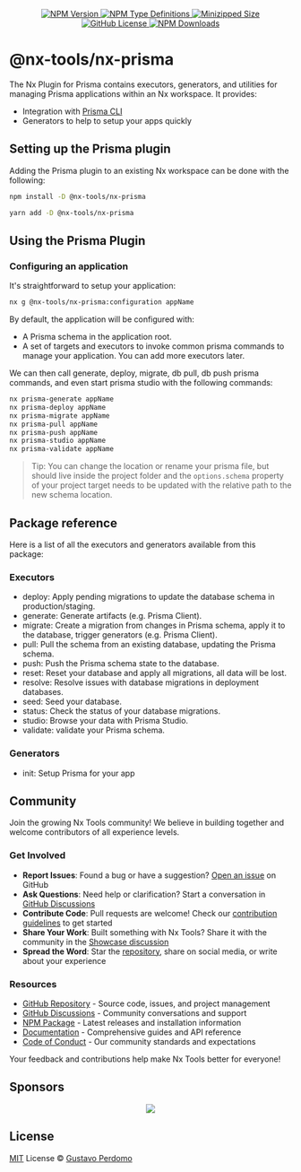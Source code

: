 <p align="center">
  <a href="https://www.npmjs.com/package/@nx-tools/nx-prisma">
    <img alt="NPM Version" src="https://img.shields.io/npm/v/@nx-tools/nx-prisma"/>
  </a>
  <a href="https://www.npmjs.com/package/@nx-tools/nx-prisma">
    <img alt="NPM Type Definitions" src="https://img.shields.io/npm/types/@nx-tools/nx-prisma"/>
  </a>
  <a href="https://bundlephobia.com/package/@nx-tools/nx-prisma">
    <img alt="Minizipped Size" src="https://img.shields.io/bundlephobia/minzip/@nx-tools/nx-prisma" />
  </a>
  <a href="https://github.com/gperdomor/nx-tools/blob/main/LICENSE">
    <img alt="GitHub License" src="https://img.shields.io/github/license/gperdomor/nx-tools"/>
  </a>
  <a href="https://www.npmjs.com/package/@nx-tools/nx-prisma">
    <img alt="NPM Downloads" src="https://img.shields.io/npm/dm/@nx-tools/nx-prisma"/>
  </a>
</p>

# @nx-tools/nx-prisma

The Nx Plugin for Prisma contains executors, generators, and utilities for managing Prisma applications within an Nx workspace. It provides:

- Integration with [Prisma CLI](https://www.npmjs.com/package/prisma)
- Generators to help to setup your apps quickly

## Setting up the Prisma plugin

Adding the Prisma plugin to an existing Nx workspace can be done with the following:

```bash
npm install -D @nx-tools/nx-prisma
```

```bash
yarn add -D @nx-tools/nx-prisma
```

## Using the Prisma Plugin

### Configuring an application

It's straightforward to setup your application:

```bash
nx g @nx-tools/nx-prisma:configuration appName
```

By default, the application will be configured with:

- A Prisma schema in the application root.
- A set of targets and executors to invoke common prisma commands to manage your application. You can add more executors later.

We can then call generate, deploy, migrate, db pull, db push prisma commands, and even start prisma studio with the following commands:

```bash
nx prisma-generate appName
nx prisma-deploy appName
nx prisma-migrate appName
nx prisma-pull appName
nx prisma-push appName
nx prisma-studio appName
nx prisma-validate appName
```

> Tip: You can change the location or rename your prisma file, but should live inside the project folder and the `options.schema` property of your project target needs to be updated with the relative path to the new schema location.

## Package reference

Here is a list of all the executors and generators available from this package:

### Executors

- deploy: Apply pending migrations to update the database schema in production/staging.
- generate: Generate artifacts (e.g. Prisma Client).
- migrate: Create a migration from changes in Prisma schema, apply it to the database, trigger generators (e.g. Prisma Client).
- pull: Pull the schema from an existing database, updating the Prisma schema.
- push: Push the Prisma schema state to the database.
- reset: Reset your database and apply all migrations, all data will be lost.
- resolve: Resolve issues with database migrations in deployment databases.
- seed: Seed your database.
- status: Check the status of your database migrations.
- studio: Browse your data with Prisma Studio.
- validate: validate your Prisma schema.

### Generators

- init: Setup Prisma for your app

## Community

Join the growing Nx Tools community! We believe in building together and welcome contributors of all experience levels.

### Get Involved

- **Report Issues**: Found a bug or have a suggestion? [Open an issue](https://github.com/gperdomor/nx-tools/issues/new/choose) on GitHub
- **Ask Questions**: Need help or clarification? Start a conversation in [GitHub Discussions](https://github.com/gperdomor/nx-tools/discussions)
- **Contribute Code**: Pull requests are welcome! Check our [contribution guidelines](https://github.com/gperdomor/nx-tools/blob/main/CONTRIBUTING.md) to get started
- **Share Your Work**: Built something with Nx Tools? Share it with the community in the [Showcase discussion](https://github.com/gperdomor/nx-tools/discussions/categories/show-and-tell)
- **Spread the Word**: Star the [repository](https://github.com/gperdomor/nx-tools), share on social media, or write about your experience

### Resources

- [GitHub Repository](https://github.com/gperdomor/nx-tools) - Source code, issues, and project management
- [GitHub Discussions](https://github.com/gperdomor/nx-tools/discussions) - Community conversations and support
- [NPM Package](https://www.npmjs.com/package/@nx-tools/nx-prisma) - Latest releases and installation information
- [Documentation](https://nx-tools.vercel.app) - Comprehensive guides and API reference
- [Code of Conduct](https://github.com/gperdomor/nx-tools/blob/main/CODE_OF_CONDUCT.md) - Our community standards and expectations

Your feedback and contributions help make Nx Tools better for everyone!

## Sponsors

<p align="center">
  <a href="https://cdn.jsdelivr.net/gh/gperdomor/static/sponsors.svg">
    <img src='https://cdn.jsdelivr.net/gh/gperdomor/static/sponsors.svg'/>
  </a>
</p>

## License

[MIT](https://github.com/gperdomor/nx-tools/blob/main/LICENSE) License © [Gustavo Perdomo](https://github.com/gperdomor)
